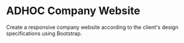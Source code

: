 # ADHOC Company Website
Create a responsive company website according to the client's design specifications using Bootstrap.
